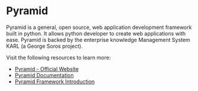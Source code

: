 # Pyramid

Pyramid is a general, open source, web application development framework built in python. It allows python developer to create web applications with ease. Pyramid is backed by the enterprise knowledge Management System KARL (a George Soros project).

Visit the following resources to learn more:

- [Pyramid - Official Website](https://trypyramid.com/)
- [Pyramid Documentation](https://docs.pyramid.com/en/latest/)
- [Pyramid Framework Introduction](https://www.tutorialspoint.com/python_web_development_libraries/python_web_development_libraries_pyramid_framework.htm)
